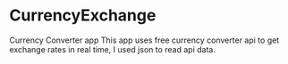 # CurrencyExchange
Currency Converter app
This app uses free currency converter api to get exchange rates in real time, I used json to read api data. 
